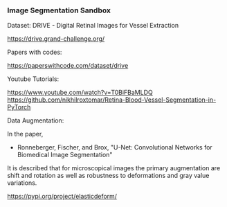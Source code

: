 ### Image Segmentation Sandbox

Dataset: DRIVE - Digital Retinal Images for Vessel Extraction

https://drive.grand-challenge.org/

Papers with codes:

https://paperswithcode.com/dataset/drive

Youtube Tutorials:

https://www.youtube.com/watch?v=T0BiFBaMLDQ
https://github.com/nikhilroxtomar/Retina-Blood-Vessel-Segmentation-in-PyTorch

Data Augmentation:

In the paper,
* Ronneberger, Fischer, and Brox, "U-Net: Convolutional Networks for Biomedical Image Segmentation"

It is described that for microscopical images the primary augmentation are shift and rotation as well as robustness to deformations and gray value variations.

https://pypi.org/project/elasticdeform/
